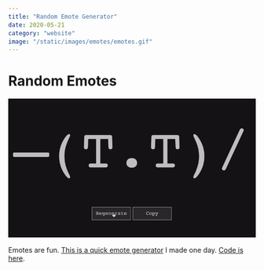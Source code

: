 ```yaml
---
title: "Random Emote Generator"
date: 2020-05-21
category: "website"
image: "/static/images/emotes/emotes.gif"
---
```


# Random Emotes

![](/static/images/emotes/emotes.gif)

Emotes are fun. [This is a quick emote generator](https://emotes.rainflame.com/) I made one day. [Code is here](https://github.com/cbroms/random-emoticons). 